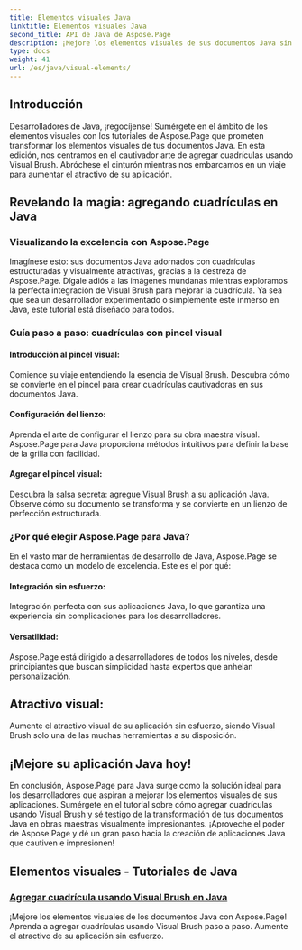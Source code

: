 ```yaml
---
title: Elementos visuales Java
linktitle: Elementos visuales Java
second_title: API de Java de Aspose.Page
description: ¡Mejore los elementos visuales de sus documentos Java sin esfuerzo con Aspose.Page! Aprenda a mejorar su aplicación agregando cuadrículas usando Visual Brush en este tutorial paso a paso.
type: docs
weight: 41
url: /es/java/visual-elements/
---
```

## Introducción

Desarrolladores de Java, ¡regocíjense! Sumérgete en el ámbito de los elementos visuales con los tutoriales de Aspose.Page que prometen transformar los elementos visuales de tus documentos Java. En esta edición, nos centramos en el cautivador arte de agregar cuadrículas usando Visual Brush. Abróchese el cinturón mientras nos embarcamos en un viaje para aumentar el atractivo de su aplicación.

## Revelando la magia: agregando cuadrículas en Java

### Visualizando la excelencia con Aspose.Page
Imagínese esto: sus documentos Java adornados con cuadrículas estructuradas y visualmente atractivas, gracias a la destreza de Aspose.Page. Dígale adiós a las imágenes mundanas mientras exploramos la perfecta integración de Visual Brush para mejorar la cuadrícula. Ya sea que sea un desarrollador experimentado o simplemente esté inmerso en Java, este tutorial está diseñado para todos.

### Guía paso a paso: cuadrículas con pincel visual

#### Introducción al pincel visual:
Comience su viaje entendiendo la esencia de Visual Brush. Descubra cómo se convierte en el pincel para crear cuadrículas cautivadoras en sus documentos Java.

#### Configuración del lienzo:
Aprenda el arte de configurar el lienzo para su obra maestra visual. Aspose.Page para Java proporciona métodos intuitivos para definir la base de la grilla con facilidad.

#### Agregar el pincel visual:
Descubra la salsa secreta: agregue Visual Brush a su aplicación Java. Observe cómo su documento se transforma y se convierte en un lienzo de perfección estructurada.

### ¿Por qué elegir Aspose.Page para Java?

En el vasto mar de herramientas de desarrollo de Java, Aspose.Page se destaca como un modelo de excelencia. Este es el por qué:

#### Integración sin esfuerzo:
Integración perfecta con sus aplicaciones Java, lo que garantiza una experiencia sin complicaciones para los desarrolladores.

#### Versatilidad:
Aspose.Page está dirigido a desarrolladores de todos los niveles, desde principiantes que buscan simplicidad hasta expertos que anhelan personalización.

## Atractivo visual:
Aumente el atractivo visual de su aplicación sin esfuerzo, siendo Visual Brush solo una de las muchas herramientas a su disposición.

## ¡Mejore su aplicación Java hoy!

En conclusión, Aspose.Page para Java surge como la solución ideal para los desarrolladores que aspiran a mejorar los elementos visuales de sus aplicaciones. Sumérgete en el tutorial sobre cómo agregar cuadrículas usando Visual Brush y sé testigo de la transformación de tus documentos Java en obras maestras visualmente impresionantes. ¡Aproveche el poder de Aspose.Page y dé un gran paso hacia la creación de aplicaciones Java que cautiven e impresionen!
## Elementos visuales - Tutoriales de Java
### [Agregar cuadrícula usando Visual Brush en Java](./add-grid/)
¡Mejore los elementos visuales de los documentos Java con Aspose.Page! Aprenda a agregar cuadrículas usando Visual Brush paso a paso. Aumente el atractivo de su aplicación sin esfuerzo.
